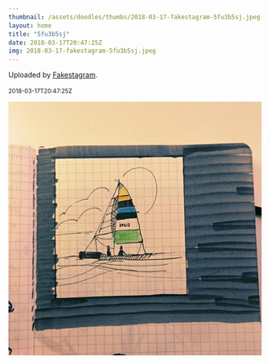 ```yaml
---
thumbnail: /assets/doodles/thumbs/2018-03-17-fakestagram-5fu3b5sj.jpeg
layout: home
title: "5fu3b5sj"
date: 2018-03-17T20:47:25Z
img: 2018-03-17-fakestagram-5fu3b5sj.jpeg
---
```


Uploaded by [Fakestagram](https://github.com/opyate/fakestagram).

<small>2018-03-17T20:47:25Z</small>

![Uploaded by Fakestagram](/assets/doodles/original/2018-03-17-fakestagram-5fu3b5sj.jpeg)
